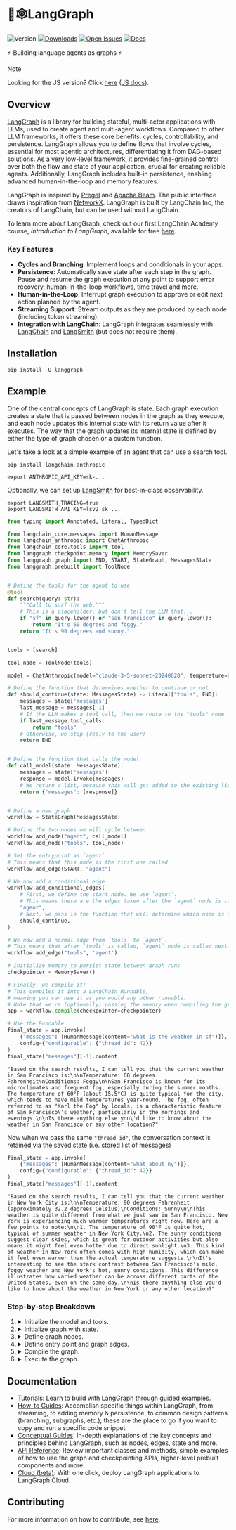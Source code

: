 # 🦜🕸️LangGraph

![Version](https://img.shields.io/pypi/v/langgraph)
[![Downloads](https://static.pepy.tech/badge/langgraph/month)](https://pepy.tech/project/langgraph)
[![Open Issues](https://img.shields.io/github/issues-raw/langchain-ai/langgraph)](https://github.com/langchain-ai/langgraph/issues)
[![Docs](https://img.shields.io/badge/docs-latest-blue)](https://langchain-ai.github.io/langgraph/)

⚡ Building language agents as graphs ⚡

> [!NOTE]
> Looking for the JS version? Click [here](https://github.com/langchain-ai/langgraphjs) ([JS docs](https://langchain-ai.github.io/langgraphjs/)).

## Overview

[LangGraph](https://langchain-ai.github.io/langgraph/) is a library for building stateful, multi-actor applications with LLMs, used to create agent and multi-agent workflows. Compared to other LLM frameworks, it offers these core benefits: cycles, controllability, and persistence. LangGraph allows you to define flows that involve cycles, essential for most agentic architectures, differentiating it from DAG-based solutions. As a very low-level framework, it provides fine-grained control over both the flow and state of your application, crucial for creating reliable agents. Additionally, LangGraph includes built-in persistence, enabling advanced human-in-the-loop and memory features.

LangGraph is inspired by [Pregel](https://research.google/pubs/pub37252/) and [Apache Beam](https://beam.apache.org/). The public interface draws inspiration from [NetworkX](https://networkx.org/documentation/latest/). LangGraph is built by LangChain Inc, the creators of LangChain, but can be used without LangChain.

To learn more about LangGraph, check out our first LangChain Academy course, *Introduction to LangGraph*, available for free [here](https://academy.langchain.com/courses/intro-to-langgraph).

### Key Features

- **Cycles and Branching**: Implement loops and conditionals in your apps.
- **Persistence**: Automatically save state after each step in the graph. Pause and resume the graph execution at any point to support error recovery, human-in-the-loop workflows, time travel and more.
- **Human-in-the-Loop**: Interrupt graph execution to approve or edit next action planned by the agent.
- **Streaming Support**: Stream outputs as they are produced by each node (including token streaming).
- **Integration with LangChain**: LangGraph integrates seamlessly with [LangChain](https://github.com/langchain-ai/langchain/) and [LangSmith](https://docs.smith.langchain.com/) (but does not require them).


## Installation

```shell
pip install -U langgraph
```

## Example

One of the central concepts of LangGraph is state. Each graph execution creates a state that is passed between nodes in the graph as they execute, and each node updates this internal state with its return value after it executes. The way that the graph updates its internal state is defined by either the type of graph chosen or a custom function.

Let's take a look at a simple example of an agent that can use a search tool.

```shell
pip install langchain-anthropic
```

```shell
export ANTHROPIC_API_KEY=sk-...
```

Optionally, we can set up [LangSmith](https://docs.smith.langchain.com/) for best-in-class observability.

```shell
export LANGSMITH_TRACING=true
export LANGSMITH_API_KEY=lsv2_sk_...
```

```python
from typing import Annotated, Literal, TypedDict

from langchain_core.messages import HumanMessage
from langchain_anthropic import ChatAnthropic
from langchain_core.tools import tool
from langgraph.checkpoint.memory import MemorySaver
from langgraph.graph import END, START, StateGraph, MessagesState
from langgraph.prebuilt import ToolNode


# Define the tools for the agent to use
@tool
def search(query: str):
    """Call to surf the web."""
    # This is a placeholder, but don't tell the LLM that...
    if "sf" in query.lower() or "san francisco" in query.lower():
        return "It's 60 degrees and foggy."
    return "It's 90 degrees and sunny."


tools = [search]

tool_node = ToolNode(tools)

model = ChatAnthropic(model="claude-3-5-sonnet-20240620", temperature=0).bind_tools(tools)

# Define the function that determines whether to continue or not
def should_continue(state: MessagesState) -> Literal["tools", END]:
    messages = state['messages']
    last_message = messages[-1]
    # If the LLM makes a tool call, then we route to the "tools" node
    if last_message.tool_calls:
        return "tools"
    # Otherwise, we stop (reply to the user)
    return END


# Define the function that calls the model
def call_model(state: MessagesState):
    messages = state['messages']
    response = model.invoke(messages)
    # We return a list, because this will get added to the existing list
    return {"messages": [response]}


# Define a new graph
workflow = StateGraph(MessagesState)

# Define the two nodes we will cycle between
workflow.add_node("agent", call_model)
workflow.add_node("tools", tool_node)

# Set the entrypoint as `agent`
# This means that this node is the first one called
workflow.add_edge(START, "agent")

# We now add a conditional edge
workflow.add_conditional_edges(
    # First, we define the start node. We use `agent`.
    # This means these are the edges taken after the `agent` node is called.
    "agent",
    # Next, we pass in the function that will determine which node is called next.
    should_continue,
)

# We now add a normal edge from `tools` to `agent`.
# This means that after `tools` is called, `agent` node is called next.
workflow.add_edge("tools", 'agent')

# Initialize memory to persist state between graph runs
checkpointer = MemorySaver()

# Finally, we compile it!
# This compiles it into a LangChain Runnable,
# meaning you can use it as you would any other runnable.
# Note that we're (optionally) passing the memory when compiling the graph
app = workflow.compile(checkpointer=checkpointer)

# Use the Runnable
final_state = app.invoke(
    {"messages": [HumanMessage(content="what is the weather in sf")]},
    config={"configurable": {"thread_id": 42}}
)
final_state["messages"][-1].content
```

```
"Based on the search results, I can tell you that the current weather in San Francisco is:\n\nTemperature: 60 degrees Fahrenheit\nConditions: Foggy\n\nSan Francisco is known for its microclimates and frequent fog, especially during the summer months. The temperature of 60°F (about 15.5°C) is quite typical for the city, which tends to have mild temperatures year-round. The fog, often referred to as "Karl the Fog" by locals, is a characteristic feature of San Francisco\'s weather, particularly in the mornings and evenings.\n\nIs there anything else you\'d like to know about the weather in San Francisco or any other location?"
```

Now when we pass the same `"thread_id"`, the conversation context is retained via the saved state (i.e. stored list of messages)

```python
final_state = app.invoke(
    {"messages": [HumanMessage(content="what about ny")]},
    config={"configurable": {"thread_id": 42}}
)
final_state["messages"][-1].content
```

```
"Based on the search results, I can tell you that the current weather in New York City is:\n\nTemperature: 90 degrees Fahrenheit (approximately 32.2 degrees Celsius)\nConditions: Sunny\n\nThis weather is quite different from what we just saw in San Francisco. New York is experiencing much warmer temperatures right now. Here are a few points to note:\n\n1. The temperature of 90°F is quite hot, typical of summer weather in New York City.\n2. The sunny conditions suggest clear skies, which is great for outdoor activities but also means it might feel even hotter due to direct sunlight.\n3. This kind of weather in New York often comes with high humidity, which can make it feel even warmer than the actual temperature suggests.\n\nIt's interesting to see the stark contrast between San Francisco's mild, foggy weather and New York's hot, sunny conditions. This difference illustrates how varied weather can be across different parts of the United States, even on the same day.\n\nIs there anything else you'd like to know about the weather in New York or any other location?"
```

### Step-by-step Breakdown

1. <details>
    <summary>Initialize the model and tools.</summary>

    - we use `ChatAnthropic` as our LLM. **NOTE:** we need make sure the model knows that it has these tools available to call. We can do this by converting the LangChain tools into the format for OpenAI tool calling using the `.bind_tools()` method.
    - we define the tools we want to use - a search tool in our case. It is really easy to create your own tools - see documentation here on how to do that [here](https://python.langchain.com/docs/modules/agents/tools/custom_tools).
   </details>

2. <details>
    <summary>Initialize graph with state.</summary>

    - we initialize graph (`StateGraph`) by passing state schema (in our case `MessagesState`)
    - `MessagesState` is a prebuilt state schema that has one attribute -- a list of LangChain `Message` objects, as well as logic for merging the updates from each node into the state
   </details>

3. <details>
    <summary>Define graph nodes.</summary>

    There are two main nodes we need:

      - The `agent` node: responsible for deciding what (if any) actions to take.
      - The `tools` node that invokes tools: if the agent decides to take an action, this node will then execute that action.
   </details>

4. <details>
    <summary>Define entry point and graph edges.</summary>

      First, we need to set the entry point for graph execution - `agent` node.

      Then we define one normal and one conditional edge. Conditional edge means that the destination depends on the contents of the graph's state (`MessageState`). In our case, the destination is not known until the agent (LLM) decides.

      - Conditional edge: after the agent is called, we should either:
        - a. Run tools if the agent said to take an action, OR
        - b. Finish (respond to the user) if the agent did not ask to run tools
      - Normal edge: after the tools are invoked, the graph should always return to the agent to decide what to do next
   </details>

5. <details>
    <summary>Compile the graph.</summary>

    - When we compile the graph, we turn it into a LangChain [Runnable](https://python.langchain.com/v0.2/docs/concepts/#runnable-interface), which automatically enables calling `.invoke()`, `.stream()` and `.batch()` with your inputs
    - We can also optionally pass checkpointer object for persisting state between graph runs, and enabling memory, human-in-the-loop workflows, time travel and more. In our case we use `MemorySaver` - a simple in-memory checkpointer
    </details>

6. <details>
   <summary>Execute the graph.</summary>

    1. LangGraph adds the input message to the internal state, then passes the state to the entrypoint node, `"agent"`.
    2. The `"agent"` node executes, invoking the chat model.
    3. The chat model returns an `AIMessage`. LangGraph adds this to the state.
    4. Graph cycles the following steps until there are no more `tool_calls` on `AIMessage`:

        - If `AIMessage` has `tool_calls`, `"tools"` node executes
        - The `"agent"` node executes again and returns `AIMessage`

    5. Execution progresses to the special `END` value and outputs the final state.
    And as a result, we get a list of all our chat messages as output.
   </details>


## Documentation

* [Tutorials](https://langchain-ai.github.io/langgraph/tutorials/): Learn to build with LangGraph through guided examples.
* [How-to Guides](https://langchain-ai.github.io/langgraph/how-tos/): Accomplish specific things within LangGraph, from streaming, to adding memory & persistence, to common design patterns (branching, subgraphs, etc.), these are the place to go if you want to copy and run a specific code snippet.
* [Conceptual Guides](https://langchain-ai.github.io/langgraph/concepts/high_level/): In-depth explanations of the key concepts and principles behind LangGraph, such as nodes, edges, state and more.
* [API Reference](https://langchain-ai.github.io/langgraph/reference/graphs/): Review important classes and methods, simple examples of how to use the graph and checkpointing APIs, higher-level prebuilt components and more.
* [Cloud (beta)](https://langchain-ai.github.io/langgraph/cloud/): With one click, deploy LangGraph applications to LangGraph Cloud.

## Contributing

For more information on how to contribute, see [here](https://github.com/langchain-ai/langgraph/blob/main/CONTRIBUTING.md).
